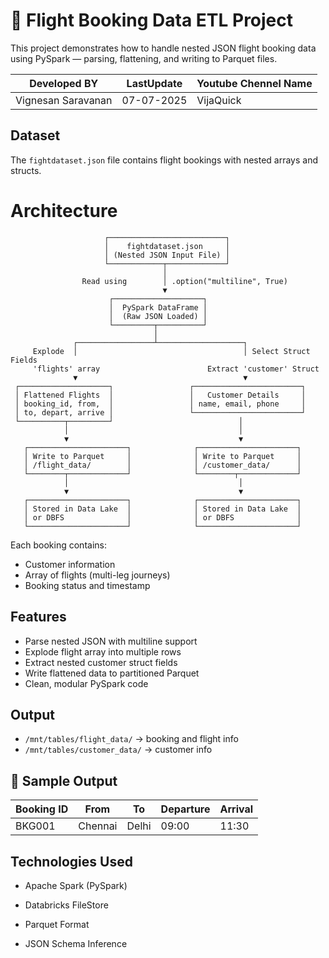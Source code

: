 # 🛫 Flight Booking Data ETL Project

This project demonstrates how to handle nested JSON flight booking data using PySpark — parsing, flattening, and writing to Parquet files.

| Developed BY | LastUpdate | Youtube Chennel Name |
| ------------ | ---------- | ---- |
| Vignesan Saravanan | 07-07-2025 | VijaQuick |

## Dataset
The `fightdataset.json` file contains flight bookings with nested arrays and structs.

# Architecture

                         ┌──────────────────────────┐
                         │    fightdataset.json     │
                         │ (Nested JSON Input File) │
                         └────────────┬─────────────┘
                                      │
                    Read using        │ .option("multiline", True)
                                      ▼
                          ┌────────────────────┐
                          │  PySpark DataFrame │
                          │  (Raw JSON Loaded) │
                          └─────────┬──────────┘
                                    │
                  ┌─────────────────┴───────────────────┐
         Explode  │                                     │ Select Struct Fields
         'flights' array                        Extract 'customer' Struct
                  ▼                                     ▼
     ┌────────────────────┐                 ┌────────────────────────┐
     │ Flattened Flights  │                 │   Customer Details     │
     │ booking_id, from,  │                 │ name, email, phone     │
     │ to, depart, arrive │                 └────────────────────────┘
     └──────────┬─────────┘                            │
                │                                      │
                ▼                                      ▼
       ┌──────────────────────┐              ┌──────────────────────┐
       │ Write to Parquet     │              │ Write to Parquet     │
       │ /flight_data/        │              │ /customer_data/      │
       └────────┬─────────────┘              └────────┬─────────────┘
                │                                      │
                ▼                                      ▼
       ┌──────────────────────┐              ┌──────────────────────┐
       │ Stored in Data Lake  │              │ Stored in Data Lake  │
       │ or DBFS              │              │ or DBFS              │
       └──────────────────────┘              └──────────────────────┘

Each booking contains:
- Customer information
- Array of flights (multi-leg journeys)
- Booking status and timestamp

## Features
- Parse nested JSON with multiline support
- Explode flight array into multiple rows
- Extract nested customer struct fields
- Write flattened data to partitioned Parquet
- Clean, modular PySpark code

## Output
- `/mnt/tables/flight_data/` → booking and flight info  
- `/mnt/tables/customer_data/` → customer info  

## 📸 Sample Output

| Booking ID | From     | To       | Departure | Arrival  |
|------------|----------|----------|-----------|----------|
| BKG001     | Chennai  | Delhi    | 09:00     | 11:30    |

## Technologies Used

- Apache Spark (PySpark)

- Databricks FileStore

- Parquet Format

- JSON Schema Inference


